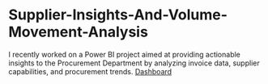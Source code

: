# Supplier-Insights-And-Volume-Movement-Analysis
I recently worked on a Power BI project aimed at providing actionable insights to the Procurement Department by analyzing invoice data, supplier capabilities, and procurement trends.
[Dashboard](https://app.powerbi.com/view?r=eyJrIjoiODVkNGRkZmItNzk1Mi00NDY4LTkzNDUtMTk3M2MxNzgyYmM4IiwidCI6ImM0YzUzNGFiLTZlMGMtNDRmOC04YzRiLTAxN2ViZWUxZGMxYiJ9)
